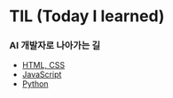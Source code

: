 # TIL (Today I learned) 
### AI 개발자로 나아가는 길
- [HTML, CSS](https://github.com/jinhas2/TIL/tree/main/HTML%2C%20CSS)
- [JavaScript](https://github.com/jinhas2/TIL/tree/main/JavaScript)
- [Python](https://github.com/jinhas2/TIL/tree/main/Python)
